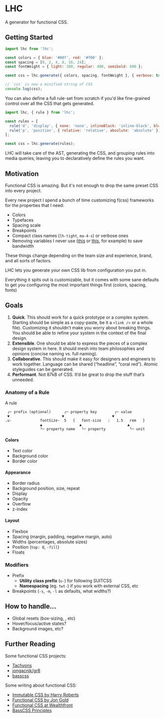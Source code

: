 # LHC

A generator for functional CSS.

## Getting Started

```js
import lhc from 'lhc';

const colors = { blue: '#00f', red: '#f00' };
const spacing = [0, 2, 4, 8, 16, 24];
const fontWeight = { light: 300, regular: 400, semibold: 600 };

const css = lhc.generate({ colors, spacing, fontWeight }, { verbose: true });

// `css` is now a minified string of CSS
console.log(css);
```

You can also define a full rule-set from scratch if you'd like fine-grained control over all the CSS that gets generated.

```js
import lhc, { rule } from 'lhc';

const rules = [
  rule('d', 'display', { none: 'none', inlineBlock: 'inline-block', block: 'block' }, { responsive: true }),
  rule('p', 'position', { relative: 'relative', absolute: 'absolute' }),
];

const css = lhc.generate(rules);
```

LHC will take care of the AST, generating the CSS, and grouping rules into media queries, leaving you to declaratively define the rules you want.

## Motivation

Functional CSS is amazing. But it's not enough to drop the same preset CSS into every project.

Every new project I spend a bunch of time customizing f(css) frameworks for the properties that I need:

* Colors
* Typefaces
* Spacing scale
* Breakpoints
* Compact class names (`lh-tight`, `ma-4-s`) or verbose ones
* Removing variables I never use ([this](http://tachyons.io/docs/themes/box-shadow/) or [this](http://tachyons.io/docs/layout/clearfix/), for example) to save bandwidth

These things change depending on the team size and experience, brand, and all sorts of factors.

LHC lets you generate your own CSS lib from configuration you put in.

Everything it spits out is customizable, but it comes with some sane defaults to get you configuring the most important things first (colors, spacing, fonts)

## Goals

1. **Quick**. This should work for a quick prototype or a complex system. Starting should be simple as a copy-paste, be it a `<link />` or a whole file). Customizing it shouldn’t make you worry about breaking things. You should be able to refine your system in the context of the final design.
2. **Extensible**. One should be able to express the pieces of a complex design system in here. It should mesh into team philosophies and opinions (concise naming vs. full naming).
3. **Collaborative**. This should make it easy for designers and engineers to work together. Language can be shared (“headline”, “coral red”). Atomic styleguides can be generated.
4. **Performant**. Not 87kB of CSS. It’d be great to drop the stuff that’s unneeded.


### Anatomy of a Rule

A rule

```
 ┌─ prefix (optional)      ┌─ property key        ┌─ value
 ▼                        ▼                      ▼
.u-             fontSize-  5   {   font-size   :   1.5   rem   }
                ▲                 ▲                     ▲
                └─ property name   └─ property           └─ unit
```



#### Colors

* Text color
* Background color
* Border color

#### Appearance

* Border radius
* Background position, size, repeat
* Display
* Opacity
* Overflow
* z-index

#### Layout

* Flexbox
* Spacing (margin, padding, negative margin, auto)
* Widths (percentages, absolute sizes)
* Position (`top: 0`, `-fill`)
* Floats

### Modifiers

* Prefix
    * **Utility class prefix** (`u-`) for following SUITCSS
    * **Namespacing** (eg. `twt-`) if you work with external CSS, etc
* Breakpoints (`-s`, `-m`, `-l` as defaults, what widths?)

## How to handle…

* Global resets (box-sizing, , etc)
* Hover/focus/active states?
* Background images, etc?

## Further Reading

Some functional CSS projects:

* [Tachyons](https://github.com/tachyons-css/tachyons/)
* [jongacnik/gr8](https://github.com/jongacnik/gr8)
* [basscss](https://github.com/basscss/basscss)

Some writing about functional CSS:

* [Immutable CSS by Harry Roberts](https://csswizardry.com/2015/03/immutable-css/)
* [Functional CSS by Jon Gold](http://www.jon.gold/2015/07/functional-css/)
* [Functional CSS at Wealthfront](http://eng.wealthfront.com/2013/08/20/functional-css-fcss/)
* [BassCSS Principles](http://basscss.com/v7/docs/reference/principles/)
